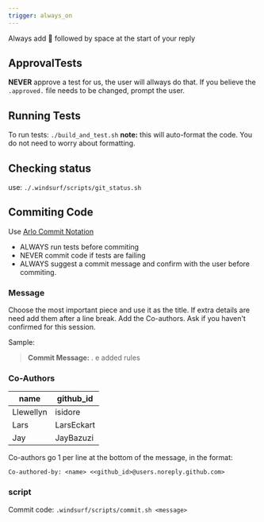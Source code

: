 ```yaml
---
trigger: always_on
---
```


Always add 🧩 followed by space at the start of your reply

## ApprovalTests

**NEVER** approve a test for us, the user will allways do that. If you believe the `.approved.` file needs to be changed, prompt the user.


## Running Tests

To run tests: `./build_and_test.sh`
**note:** this will auto-format the code.
You do not need to worry about formatting.

## Checking status
use: `./.windsurf/scripts/git_status.sh`


## Commiting Code
Use [Arlo Commit Notation](../ArloCommitNotation.process.md)
* ALWAYS run tests before commiting
* NEVER commit code if tests are failing
* ALWAYS suggest a commit message and confirm with the user before commiting.


### Message
Choose the most important piece and use it as the title.
If extra details are need add them after a line break.
Add the Co-authors. Ask if you haven't confirmed for this session.

Sample:

> **Commit Message:** . e added rules
 

### Co-Authors

| name | github_id |
|---- | ---- |
| Llewellyn | isidore |
| Lars | LarsEckart | 
| Jay | JayBazuzi |

Co-authors go 1 per line at the bottom of the message, 
in the format:
``` 
Co-authored-by: <name> <<github_id>@users.noreply.github.com>
```
### script

Commit code: `.windsurf/scripts/commit.sh <message>`